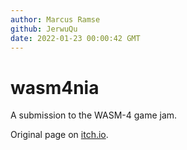 ```yaml
---
author: Marcus Ramse
github: JerwuQu
date: 2022-01-23 00:00:42 GMT
---
```


# wasm4nia

A submission to the WASM-4 game jam.

Original page on [itch.io](https://jerwuqu.itch.io/wasm4nia).
